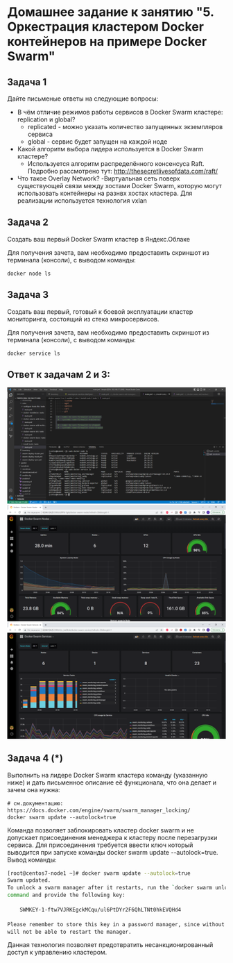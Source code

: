 # Домашнее задание к занятию "5. Оркестрация кластером Docker контейнеров на примере Docker Swarm"

## Задача 1

Дайте письменые ответы на следующие вопросы:

- В чём отличие режимов работы сервисов в Docker Swarm кластере: replication и global?
  - replicated - можно указать количество запущенных экземпляров сервиса
  - global - сервис будет запущен на каждой ноде
- Какой алгоритм выбора лидера используется в Docker Swarm кластере?
  - Используется алгоритм распределённого консенсуса Raft. Подробно рассмотрено тут: http://thesecretlivesofdata.com/raft/
- Что такое Overlay Network?
  -Виртуальная сеть поверх существующей связи между хостами Docker Swarm, которую могут использовать контейнеры на разнвх хостах кластера. Для реализации используется технология vxlan

## Задача 2

Создать ваш первый Docker Swarm кластер в Яндекс.Облаке

Для получения зачета, вам необходимо предоставить скриншот из терминала (консоли), с выводом команды:
```
docker node ls
```

## Задача 3

Создать ваш первый, готовый к боевой эксплуатации кластер мониторинга, состоящий из стека микросервисов.

Для получения зачета, вам необходимо предоставить скриншот из терминала (консоли), с выводом команды:

```
docker service ls
```

## Ответ к задачам 2 и 3:
 ![](img/2022-12-09_22-17-25.png)
 ![](img/2022-12-09_22-15-15.png)
 ![](img/2022-12-09_22-15-31.png)

## Задача 4 (*)

Выполнить на лидере Docker Swarm кластера команду (указанную ниже) и дать письменное описание её функционала, что она делает и зачем она нужна:
```
# см.документацию: https://docs.docker.com/engine/swarm/swarm_manager_locking/
docker swarm update --autolock=true
```

Команда позволяет заблокировать кластер docker swarm и не допускает присоединения менеджера к кластеру после перезагрузки сервиса.
Для присоединения требуется ввести ключ который выводится при запуске команды docker swarm update --autolock=true.
Вывод команды:

```bash
[root@centos7-node1 ~]# docker swarm update --autolock=true
Swarm updated.
To unlock a swarm manager after it restarts, run the `docker swarm unlock`
command and provide the following key:

    SWMKEY-1-ftw7VJRKEgckMCqu/ul6PtDYr2F6QhLTNt0hkEVQHd4

Please remember to store this key in a password manager, since without it you
will not be able to restart the manager.
```

Данная технология позволяет предотвратить несанкционированный доступ к управлению кластером.
